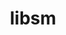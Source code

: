 ---
title: "libsm"
layout: cache
categories: [package, v0.18.0]
meta: {"versions": ["1.2.3"], "compilers": ["gcc@=7.5.0"], "oss": ["ubuntu18.04"], "platforms": ["linux"], "targets": ["x86_64"], "stacks": ["data-vis-sdk", "root"], "num_specs": 1, "num_specs_by_stack": {"root": 1, "data-vis-sdk": 1}}
spec_details: [{"hash": "bcw3v33ge4fbwfc2dmtmyxnr2shw72rg", "compiler": "gcc@=7.5.0", "versions": ["1.2.3"], "os": "ubuntu18.04", "platform": "linux", "target": "x86_64", "variants": [], "stacks": ["root", "data-vis-sdk"], "size": "-", "tarball": "https://binaries.spack.io/v0.18.0/build_cache/linux-ubuntu18.04-x86_64/gcc-7.5.0/libsm-1.2.3/linux-ubuntu18.04-x86_64-gcc-7.5.0-libsm-1.2.3-bcw3v33ge4fbwfc2dmtmyxnr2shw72rg.spack"}]
---